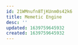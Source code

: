 ```yaml
---
id: 21WMnufn8TjKUnm0s42k6
title: Memetic Engine
desc: ''
updated: 1639759645932
created: 1639759645932
---
```


